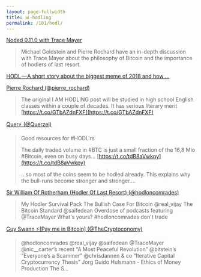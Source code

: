 ```yaml
---
layout: page-fullwidth
title: 📊-hodling
permalink: /101/hodl/
---
```


[Noded 0.11.0 with Trace Mayer](https://noded.org/podcast/noded-0110-with-trace-mayer/)
  > Michael Goldstein and Pierre Rochard have an in-depth discussion with Trace Mayer about the philosophy of Bitcoin and the importance of hodlers of last resort.


[HODL — A short story about the biggest meme of 2018 and how ...](https://medium.com/@cryptorangutang/hodl-a-short-story-about-the-biggest-meme-of-2018-and-how-to-treat-it-going-forward-f24a921dd1)

[Pierre Rochard (@pierre_rochard)](https://twitter.com/pierre_rochard/status/1035635907498532865)
  > The original I AM HODLING post will be studied in high school English classes within a couple of decades. It has serious literary merit [https://t.co/GTbAZdnFXF](https://t.co/GTbAZdnFXF)

[Quer⚡ (@Querzel)](https://twitter.com/Querzel/status/960970967383240704)
  > Good resources for #HODL'rs
  > 
  > The daily traded volume in #BTC is just a small fraction of the 16,8 Mio #Bitcoin, even on busy days...
  > [https://t.co/tdB8aVwkpy](https://t.co/tdB8aVwkpy)
  > 
  > .. so most of the coins seem to be hodled already. This explains why the bull-runs become stronger and stronger....

[Sir William Of Rotherham (Hodler Of Last Resort) (@hodloncomrades)](https://twitter.com/hodloncomrades/status/1177368122333941760?s=12)
  >My Hodler Survival Pack The Bullish Case For Bitcoin @real_vijay The Bitcoin Standard @saifedean Overdose of podcasts featuring @TraceMayer What's yours? #hodloncomrades don't trade

[Guy Swann ⚡[Pay me in Bitcoin] (@TheCryptoconomy)](https://twitter.com/thecryptoconomy/status/1177442547674693633?s=12)
  > @hodloncomrades @real_vijay @saifedean @TraceMayer @nic__carter’s recent “A Most Peaceful Revolution” @bitstein’s “Everyone’s a Scammer” @chrisdannen & co “Iterative Capital Cryptocurrency Thesis” Jorg Guido Hulsmann - Ethics of Money Production The S...

